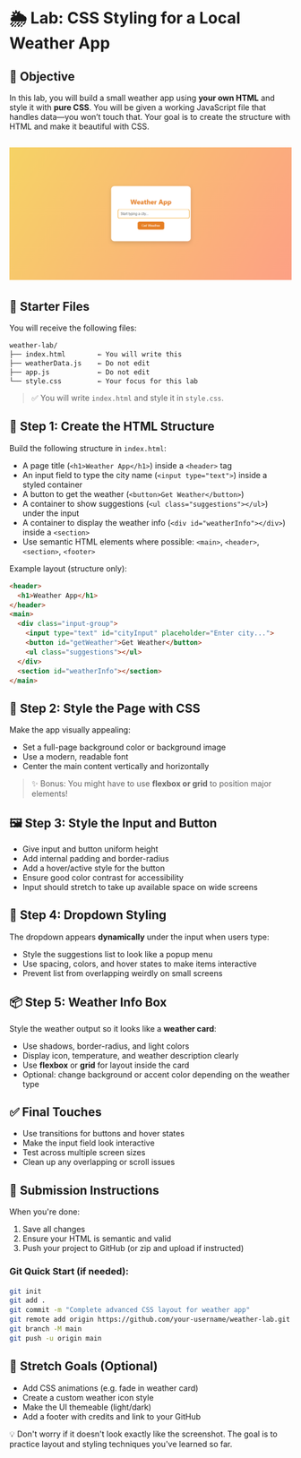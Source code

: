 # 🌦️ Lab: CSS Styling for a Local Weather App

## 🎯 Objective
In this lab, you will build a small weather app using **your own HTML** and style it with **pure CSS**. You will be given a working JavaScript file that handles data—you won’t touch that. Your goal is to create the structure with HTML and make it beautiful with CSS.

![Weather app home](./assets/Weatherapp_01.PNG)
---

## 📁 Starter Files
You will receive the following files:

```
weather-lab/
├── index.html        ← You will write this
├── weatherData.js    ← Do not edit
├── app.js            ← Do not edit
└── style.css         ← Your focus for this lab
```

> ✅ You will write `index.html` and style it in `style.css`.

## 🧱 Step 1: Create the HTML Structure

Build the following structure in `index.html`:

- A page title (`<h1>Weather App</h1>`) inside a `<header>` tag
- An input field to type the city name (`<input type="text">`) inside a styled container
- A button to get the weather (`<button>Get Weather</button>`)
- A container to show suggestions (`<ul class="suggestions"></ul>`) under the input
- A container to display the weather info (`<div id="weatherInfo"></div>`) inside a `<section>`
- Use semantic HTML elements where possible: `<main>`, `<header>`, `<section>`, `<footer>`

Example layout (structure only):
```html
<header>
  <h1>Weather App</h1>
</header>
<main>
  <div class="input-group">
    <input type="text" id="cityInput" placeholder="Enter city...">
    <button id="getWeather">Get Weather</button>
    <ul class="suggestions"></ul>
  </div>
  <section id="weatherInfo"></section>
</main>
```

## 🎨 Step 2: Style the Page with CSS

Make the app visually appealing:

- Set a full-page background color or background image
- Use a modern, readable font
- Center the main content vertically and horizontally

> ✨ Bonus: You might have to use **flexbox or grid** to position major elements!

## 🖼️ Step 3: Style the Input and Button

- Give input and button uniform height
- Add internal padding and border-radius
- Add a hover/active style for the button
- Ensure good color contrast for accessibility
- Input should stretch to take up available space on wide screens

## 📜 Step 4: Dropdown Styling

The dropdown appears **dynamically** under the input when users type:

- Style the suggestions list to look like a popup menu
- Use spacing, colors, and hover states to make items interactive
- Prevent list from overlapping weirdly on small screens

## 📦 Step 5: Weather Info Box

Style the weather output so it looks like a **weather card**:

- Use shadows, border-radius, and light colors
- Display icon, temperature, and weather description clearly
- Use **flexbox** or **grid** for layout inside the card
- Optional: change background or accent color depending on the weather type

## ✅ Final Touches

- Use transitions for buttons and hover states
- Make the input field look interactive
- Test across multiple screen sizes
- Clean up any overlapping or scroll issues

## 🚀 Submission Instructions

When you're done:
1. Save all changes
2. Ensure your HTML is semantic and valid
3. Push your project to GitHub (or zip and upload if instructed)

### Git Quick Start (if needed):

```bash
git init
git add .
git commit -m "Complete advanced CSS layout for weather app"
git remote add origin https://github.com/your-username/weather-lab.git
git branch -M main
git push -u origin main
```

## 🌟 Stretch Goals (Optional)

- Add CSS animations (e.g. fade in weather card)
- Create a custom weather icon style
- Make the UI themeable (light/dark)
- Add a footer with credits and link to your GitHub

💡 Don't worry if it doesn't look exactly like the screenshot. The goal is to practice layout and styling techniques you've learned so far.